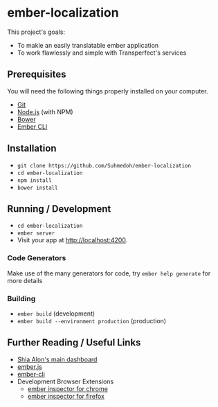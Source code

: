 # ember-localization
This project's goals:
* To makle an easily translatable ember application
* To work flawlessly and simple with Transperfect's services

## Prerequisites

You will need the following things properly installed on your computer.

* [Git](http://git-scm.com/)
* [Node.js](http://nodejs.org/) (with NPM)
* [Bower](http://bower.io/)
* [Ember CLI](http://www.ember-cli.com/)

## Installation

* `git clone https://github.com/Suhmedoh/ember-localization`
* `cd ember-localization`
* `npm install`
* `bower install`

## Running / Development

* `cd ember-localization`
* `ember server`
* Visit your app at [http://localhost:4200](http://localhost:4200).

### Code Generators

Make use of the many generators for code, try `ember help generate` for more details


### Building

* `ember build` (development)
* `ember build --environment production` (production)


## Further Reading / Useful Links

* [Shia Alon's main dashboard](https://github.com/shaialon/ember-admin-dashboards)
* [ember.js](http://emberjs.com/)
* [ember-cli](http://www.ember-cli.com/)
* Development Browser Extensions
  * [ember inspector for chrome](https://chrome.google.com/webstore/detail/ember-inspector/bmdblncegkenkacieihfhpjfppoconhi)
  * [ember inspector for firefox](https://addons.mozilla.org/en-US/firefox/addon/ember-inspector/)




